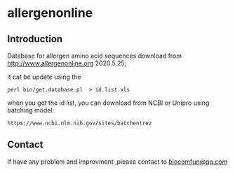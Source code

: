 # allergenonline 
## Introduction

Database for allergen amino acid sequences download from http://www.allergenonline.org 2020.5.25;

it cat be update using the 
```
perl bin/get.database.pl  > id.list.xls

``` 

when you get the id list, you can download from NCBI or Unipro using batching model:

```
https://www.ncbi.nlm.nih.gov/sites/batchentrez

```

## Contact

If have any problem and improvment ,please contact to biocomfun@qq.com
